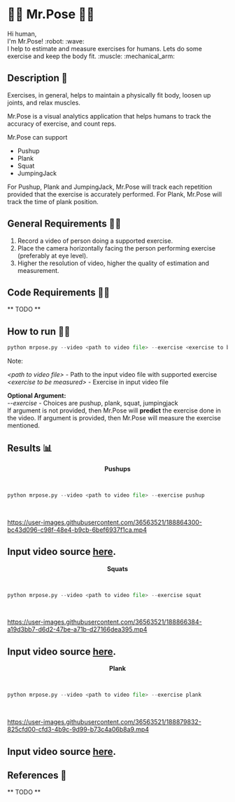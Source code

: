 # :weight_lifting_man: Mr.Pose :weight_lifting_woman:

<p>
Hi human, <br />
I'm Mr.Pose! :robot: :wave: <br />
I help to estimate and measure exercises for humans. Lets do some exercise and keep the body fit. :muscle: :mechanical_arm:
</p>

## Description :scroll:

Exercises, in general, helps to maintain a physically fit body, loosen up joints, and relax muscles.

Mr.Pose is a visual analytics application that helps humans to track the accuracy of exercise, and count reps. <br />

Mr.Pose can support <br />
* Pushup
* Plank
* Squat
* JumpingJack

For Pushup, Plank and JumpingJack, Mr.Pose will track each repetition provided that the exercise is accurately performed.
For Plank, Mr.Pose will track the time of plank position.

## General Requirements :mage_man:
1. Record a video of person doing a supported exercise.
2. Place the camera horizontally facing the person performing exercise (preferably at eye level).
3. Higher the resolution of video, higher the quality of estimation and measurement.

## Code Requirements :mage_woman:
** TODO **

## How to run :running_man:
```python
python mrpose.py --video <path to video file> --exercise <exercise to be measured>
```
Note:<br />

*<path to video file\>* - Path to the input video file with supported exercise<br />
*<exercise to be measured\>* - Exercise in input video file<br />

**Optional Argument:**<br />
*--exercise* - Choices are pushup, plank, squat, jumpingjack <br />
If argument is not provided, then Mr.Pose will **predict** the exercise done in the video. If argument is provided, then Mr.Pose will measure the exercise mentioned.

## Results :bar_chart:

<p align="center"><b> Pushups </b></p>
<br />

```python
python mrpose.py --video <path to video file> --exercise pushup
```

<br />

https://user-images.githubusercontent.com/36563521/188864300-bc43d096-c98f-48e4-b9cb-6bef6937f1ca.mp4

Input video source [here](https://www.pexels.com/video/woman-doing-push-ups-8472764/).
---

<p align="center"><b> Squats </b></p>
<br />

```python
python mrpose.py --video <path to video file> --exercise squat
```

<br />

https://user-images.githubusercontent.com/36563521/188866384-a19d3bb7-d6d2-47be-a71b-d27166dea395.mp4

Input video source [here](https://www.pexels.com/video/woman-exercising-while-wearing-a-face-mask-4265287/).
---

<p align="center"><b> Plank </b></p>
<br />

```python
python mrpose.py --video <path to video file> --exercise plank
```

<br />

https://user-images.githubusercontent.com/36563521/188879832-825cfd00-cfd3-4b9c-9d99-b73c4a06b8a9.mp4

Input video source [here](https://www.pexels.com/video/female-doing-planks-by-the-balcony-6152665/).
---

## References :page_facing_up:
** TODO **

